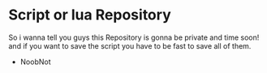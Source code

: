 # Script or lua Repository
So i wanna tell you guys this Repository is gonna be private and time soon!
and if you want to save the script you have to be fast to save all of them.
- NoobNot
